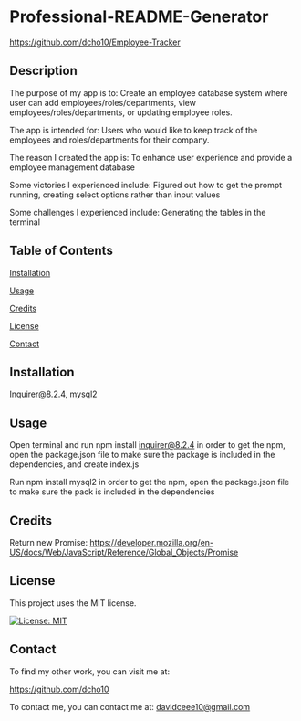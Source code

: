 # Professional-README-Generator

https://github.com/dcho10/Employee-Tracker

## Description

  
The purpose of my app is to: Create an employee database system where user can add employees/roles/departments, view employees/roles/departments, or updating employee roles.
  
The app is intended for: Users who would like to keep track of the employees and roles/departments for their company.
  
The reason I created the app is: To enhance user experience and provide a employee management database
  
Some victories I experienced include: Figured out how to get the prompt running, creating select options rather than input values
  
Some challenges I experienced include: Generating the tables in the terminal
  
## Table of Contents

  [Installation](#installation)
  
  [Usage](#usage)

  [Credits](#credits)
    
  [License](#license)

  [Contact](#contact)
    
## Installation

  Inquirer@8.2.4, mysql2

## Usage

  Open terminal and run npm install inquirer@8.2.4 in order to get the npm, open the package.json file to make sure the package is included in the dependencies, and create index.js 
  
  Run npm install mysql2 in order to get the npm, open the package.json file to make sure the pack is included in the dependencies

## Credits

  Return new Promise: https://developer.mozilla.org/en-US/docs/Web/JavaScript/Reference/Global_Objects/Promise

## License

This project uses the MIT license.

[![License: MIT](https://img.shields.io/badge/License-MIT-blue.svg)](https://opensource.org/licenses/MIT)

## Contact

To find my other work, you can visit me at:

https://github.com/dcho10

To contact me, you can contact me at: davidceee10@gmail.com
